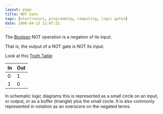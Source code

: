 ```yaml
---
layout: page
title: NOT Gate
tags: [electronics, programming, computing, logic gates]
date: 2006-04-23 12:07:22
---
```

The <a href="/wiki/boolean.html" title="Boolean">Boolean</a> NOT operation is a negation of its input.

That is, the output of a NOT gate is NOT its input.

Look at this <a href="/wiki/truth_table.html" title="Truth Table">Truth Table</a>

| In | Out |
| -- | --  |
| 0  | 1   |
| 1  | 0   |

In schematic logic diagrams this is represented as a small circle on an input, or output, or as a buffer (triangle) plus the small circle. It is also commonly represented in notation as an overscore on the negated terms.
